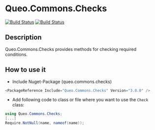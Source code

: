 # Queo.Commons.Checks

[![Build Status](https://dev.azure.com/queo-commons/Commons-OpenSource/_apis/build/status%2FqueoGmbH.csharp-commons.checks?branchName=main)](https://dev.azure.com/queo-commons/Commons-OpenSource/_build/latest?definitionId=2&branchName=main) [![Build Status](https://dev.azure.com/queo-commons/Commons-OpenSource/_apis/build/status%2FqueoGmbH.csharp-commons.checks?branchName=develop)](https://dev.azure.com/queo-commons/Commons-OpenSource/_build/latest?definitionId=2&branchName=develop)

## Description
Queo.Commons.Checks provides methods for checking required conditions.

## How to use it
- Include Nuget-Package (queo.commons.checks)

```csharp
<PackageReference Include="Queo.Commons.Checks" Version="3.0.0" />
```

- Add following code to class or file where you want to use the `Check` class:
```csharp
using Queo.Commons.Checks;
[...]
Require.NotNull(name, nameof(name));
```
